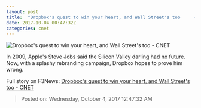 ```yaml
---
layout: post
title:  "Dropbox's quest to win your heart, and Wall Street's too     - CNET"
date: 2017-10-04 00:47:32Z
categories: cnet
---
```


![Dropbox's quest to win your heart, and Wall Street's too     - CNET](https://cnet4.cbsistatic.com/img/_dZmkpyEnfca2AAgQZGJEQA7U0Y=/2017/10/03/24696d77-312b-4cd5-98b4-52ed3c3cbbd6/1zmwr-runh1eaximdzvnzrg.png)

In 2009, Apple's Steve Jobs said the Silicon Valley darling had no future. Now, with a splashy rebranding campaign, Dropbox hopes to prove him wrong.


Full story on F3News: [Dropbox's quest to win your heart, and Wall Street's too     - CNET](http://www.f3nws.com/n/Ya3XUJ)

> Posted on: Wednesday, October 4, 2017 12:47:32 AM
